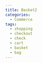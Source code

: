 ```yaml
---
title: Basket2
categories:
  - Commerce
tags:
  - shopping
  - checkout
  - check
  - cart
  - basket
  - bag
---
```

